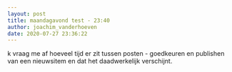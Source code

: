 ```yaml
---
layout: post
title: maandagavond test - 23:40
author: joachim_vanderhoeven
date: 2020-07-27 23:36:22
---
```

k vraag me af hoeveel tijd er zit tussen posten - goedkeuren en publishen van een nieuwsitem en dat het daadwerkelijk verschijnt.
